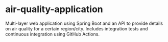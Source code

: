 # air-quality-application
Multi-layer web application using Spring Boot and an API to provide details on air quality for a certain region/city.
Includes integration tests and continuous integration using GitHub Actions.
